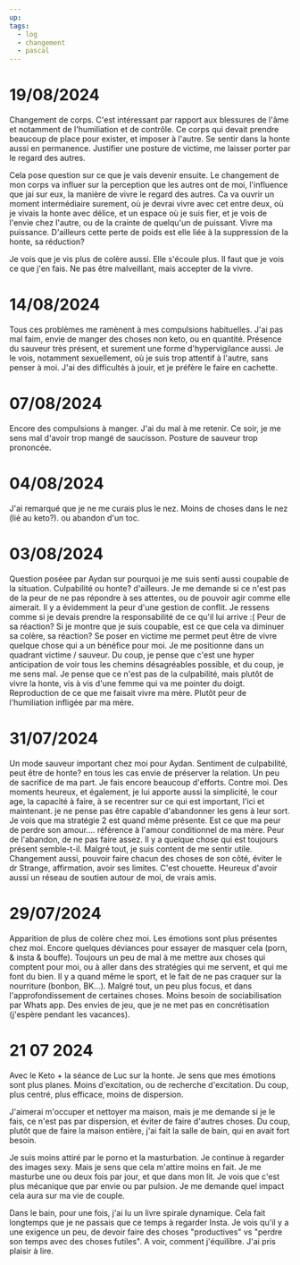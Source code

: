 ```yaml
---
up: 
tags:
  - log
  - changement
  - pascal
---
```

# 19/08/2024
Changement de corps. C'est intéressant par rapport aux blessures de l'âme et notamment de l'humiliation et de contrôle. Ce corps qui devait prendre beaucoup de place pour exister, et imposer à l'autre. Se sentir dans la honte aussi en permanence. 
Justifier une posture de victime, me laisser porter par le regard des autres.

Cela pose question sur ce que je vais devenir ensuite. Le changement de mon corps va influer sur la perception que les autres ont de moi, l'influence que jai sur eux, la manière de vivre le regard des autres.
Ca va ouvrir un moment intermédiaire surement, où je devrai vivre avec cet entre deux, où je vivais la honte avec délice, et un espace où je suis fier, et je vois de l'envie chez l'autre, ou de la crainte de quelqu'un de puissant.
Vivre ma puissance.
D'ailleurs cette perte de poids est elle liée à la suppression de la honte, sa réduction?

Je vois que je vis plus de colère aussi. Elle s'écoule plus. Il faut que je vois ce que j'en fais. Ne pas être malveillant, mais accepter de la vivre.

# 14/08/2024
Tous ces problèmes me ramènent à mes compulsions habituelles.
J'ai pas mal faim, envie de manger des choses non keto, ou en quantité.
Présence du sauveur très présent, et surement une forme d'hypervigilance aussi. Je le vois, notamment sexuellement, où je suis trop attentif à l'autre, sans penser à moi. J'ai des difficultés à jouir, et je préfère le faire en cachette.

# 07/08/2024
Encore des compulsions à manger. J'ai du mal à me retenir. Ce soir, je me sens mal d'avoir trop mangé de saucisson.
Posture de sauveur trop prononcée.
# 04/08/2024
J'ai remarqué que je ne me curais plus le nez. Moins de choses dans le nez (lié au keto?). ou abandon d'un toc.
# 03/08/2024
Question poséee par Aydan sur pourquoi je me suis senti aussi coupable de la situation. Culpabilité ou honte? d'ailleurs.
Je me demande si ce n'est pas de la peur de ne pas répondre à ses attentes, ou de pouvoir agir comme elle aimerait. Il y a évidemment la peur d'une gestion de conflit.
Je ressens comme si je devais prendre la responsabilité de ce qu'il lui arrive :(
Peur de sa réaction? Si je montre que je suis coupable, est ce que cela va diminuer sa colère, sa réaction? Se poser en victime me permet peut être de vivre quelque chose qui a un bénéfice pour moi. Je me positionne dans un quadrant victime / sauveur. 
Du coup, je pense que c'est une hyper anticipation de voir tous les chemins désagréables possible, et du coup, je me sens mal. Je pense que ce n'est pas de la culpabilité, mais plutôt de vivre la honte, vis à vis d'une femme qui va me pointer du doigt. Reproduction de ce que me faisait vivre ma mère. Plutôt peur de l'humiliation infligée par ma mère.

# 31/07/2024
Un mode sauveur important chez moi pour Aydan. Sentiment de culpabilité, peut être de honte? en tous les cas envie de préserver la relation. Un peu de sacrifice de ma part. Je fais encore beaucoup d'efforts. Contre moi.
Des moments heureux, et également, je lui apporte aussi la simplicité, le cour
age, la capacité à faire, à se recentrer sur ce qui est important, l'ici et maintenant.
je ne pense pas être capable d'abandonner les gens à leur sort. Je vois que ma stratégie 2 est quand même présente.
Est ce que ma peur de perdre son amour.... référence à l'amour conditionnel de ma mère. Peur de l'abandon, de ne pas faire assez. Il y a quelque chose qui est toujours présent semble-t-il.
Malgré tout, je suis content de me sentir utile.
Changement aussi, pouvoir faire chacun des choses de son côté, éviter le dr Strange, affirmation, avoir ses limites. C'est chouette.
Heureux d'avoir aussi un réseau de soutien autour de moi, de vrais amis.


# 29/07/2024
Apparition de plus de colère chez moi.
Les émotions sont plus présentes chez moi. Encore quelques déviances pour essayer de masquer cela (porn, & insta & bouffe).
Toujours un peu de mal à me mettre aux choses qui comptent pour moi, ou à aller dans des stratégies qui me servent, et qui me font du bien. Il y a quand même le sport, et le fait de ne pas craquer sur la nourriture (bonbon, BK...).
Malgré tout, un peu plus focus, et dans l'approfondissement de certaines choses.
Moins besoin de sociabilisation par Whats app. Des envies de jeu, que je ne met pas en concrétisation (j'espère pendant les vacances).

# 21 07 2024
Avec le Keto + la séance de Luc sur la honte.
Je sens que mes émotions sont plus planes. Moins d'excitation, ou de recherche d'excitation. Du coup, plus centré, plus efficace, moins de dispersion.

J'aimerai m'occuper et nettoyer ma maison, mais je me demande si je le fais, ce n'est pas par dispersion, et éviter de faire d'autres choses. Du coup, plutôt que de faire la maison entière, j'ai fait la salle de bain, qui en avait fort besoin.

Je suis moins attiré par le porno et la masturbation. Je continue à regarder des images sexy. Mais je sens que cela m'attire moins en fait. Je me masturbe une ou deux fois par jour, et que dans mon lit. Je vois que c'est plus mécanique que par envie ou par pulsion.
Je me demande quel impact cela aura sur ma vie de couple.

Dans le bain, pour une fois, j'ai lu un livre spirale dynamique. Cela fait longtemps que je ne passais que ce temps à regarder Insta.
Je vois qu'il y a une exigence un peu, de devoir faire des choses "productives" vs "perdre son temps avec des choses futiles". A voir, comment j'équilibre. J'ai pris plaisir à lire.
